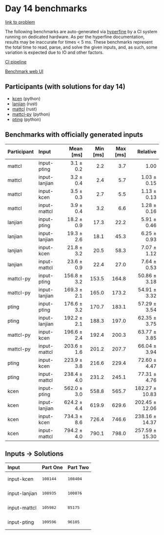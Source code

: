 # Day 14 benchmarks

[link to problem](https://adventofcode.com/2023/day/14)

The following benchmarks are auto-generated via
[hyperfine](https://github.com/sharkdp/hyperfine) by a CI system running on
dedicated hardware. As per the hyperfine documentation, results may be
inaccurate for times < 5 ms. These benchmarks represent the total time to read,
parse, and solve the given inputs, and, as such, some variation is expected due
to IO and other factors.

[CI pipeline](http://ci.papercode.net:8080/teams/main/pipelines/aoc2023)

[Benchmark web UI](https://aoc.ancalagon.black)


## Participants (with solutions for day 14)

- [kcen](https://github.com/kcen/aoc2023) (python)
- [lanjian](https://github.com/lanjian/aoc-2023) (rust)
- [mattcl](https://github.com/mattcl/aoc2023) (rust)
- [mattcl-py](https://github.com/mattcl/aoc2023-py) (python)
- [pting](https://github.com/pting/aoc2023) (python)


## Benchmarks with officially generated inputs

| Participant | Input | Mean [ms] | Min [ms] | Max [ms] | Relative |
|:---|:---|---:|---:|---:|---:|
| mattcl | input-pting | 3.1 ± 0.2 | 2.2 | 3.7 | 1.00 |
| mattcl | input-lanjian | 3.2 ± 0.4 | 2.4 | 5.7 | 1.03 ± 0.15 |
| mattcl | input-kcen | 3.5 ± 0.3 | 2.7 | 5.5 | 1.13 ± 0.13 |
| mattcl | input-mattcl | 3.9 ± 0.4 | 3.2 | 6.6 | 1.28 ± 0.16 |
| lanjian | input-pting | 18.2 ± 0.9 | 17.3 | 22.2 | 5.91 ± 0.46 |
| lanjian | input-lanjian | 19.3 ± 2.6 | 18.1 | 45.3 | 6.25 ± 0.93 |
| lanjian | input-kcen | 21.8 ± 3.2 | 20.5 | 58.3 | 7.07 ± 1.12 |
| lanjian | input-mattcl | 23.6 ± 0.9 | 22.4 | 27.0 | 7.64 ± 0.53 |
| mattcl-py | input-pting | 156.8 ± 3.2 | 153.5 | 164.8 | 50.86 ± 3.18 |
| mattcl-py | input-lanjian | 169.3 ± 2.1 | 165.0 | 173.2 | 54.91 ± 3.32 |
| pting | input-pting | 176.6 ± 3.2 | 170.7 | 183.1 | 57.29 ± 3.54 |
| pting | input-lanjian | 192.2 ± 2.1 | 188.3 | 197.0 | 62.35 ± 3.75 |
| mattcl-py | input-kcen | 196.6 ± 2.4 | 192.4 | 200.3 | 63.77 ± 3.85 |
| mattcl-py | input-mattcl | 203.6 ± 1.6 | 201.2 | 207.7 | 66.04 ± 3.94 |
| pting | input-kcen | 223.9 ± 3.8 | 216.6 | 229.4 | 72.60 ± 4.47 |
| pting | input-mattcl | 238.4 ± 4.0 | 231.2 | 245.1 | 77.31 ± 4.76 |
| kcen | input-pting | 562.0 ± 3.0 | 558.8 | 565.7 | 182.27 ± 10.83 |
| kcen | input-lanjian | 624.2 ± 4.4 | 619.9 | 629.6 | 202.45 ± 12.06 |
| kcen | input-kcen | 734.3 ± 8.6 | 726.4 | 746.6 | 238.16 ± 14.37 |
| kcen | input-mattcl | 794.2 ± 4.0 | 790.1 | 798.0 | 257.59 ± 15.30 |


## Inputs -> Solutions

| Input | Part One | Part Two |
|:---|:---|:---|
|input-kcen|<pre>108144</pre>|<pre>108404</pre>|
|input-lanjian|<pre>108935</pre>|<pre>100876</pre>|
|input-mattcl|<pre>105982</pre>|<pre>85175</pre>|
|input-pting|<pre>109596</pre>|<pre>96105</pre>|